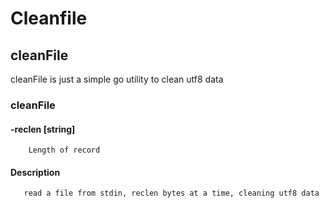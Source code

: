 # Cleanfile 

## cleanFile 

cleanFile is just a simple go utility to clean utf8 data 

### cleanFile 

####  -reclen [string]
        Length of record 
        
        
####  Description
       read a file from stdin, reclen bytes at a time, cleaning utf8 data 

